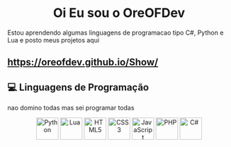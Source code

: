 <h1 align="center">Oi Eu sou o OreOFDev</h1>

Estou aprendendo algumas linguagens de programacao tipo C#, Python e Lua
e posto meus projetos aqui

https://oreofdev.github.io/Show/ 
---

## 💻 Linguagens de Programação
nao domino todas mas sei programar todas
<p align="center">
  <img src="https://cdn.jsdelivr.net/gh/devicons/devicon/icons/python/python-original.svg" height="50" alt="Python" title="Python"/>
  <img src="https://upload.wikimedia.org/wikipedia/commons/c/cf/Lua-Logo.svg" height="50" alt="Lua" title="Lua"/>
  <img src="https://cdn.jsdelivr.net/gh/devicons/devicon/icons/html5/html5-original.svg" height="50" alt="HTML5" title="HTML5"/>
  <img src="https://cdn.jsdelivr.net/gh/devicons/devicon/icons/css3/css3-original.svg" height="50" alt="CSS3" title="CSS3"/>
  <img src="https://cdn.jsdelivr.net/gh/devicons/devicon/icons/javascript/javascript-original.svg" height="50" alt="JavaScript" title="JavaScript"/>
  <img src="https://cdn.jsdelivr.net/gh/devicons/devicon/icons/php/php-original.svg" height="50" alt="PHP" title="PHP"/>
  <img src="https://upload.wikimedia.org/wikipedia/commons/b/bd/Logo_C_sharp.svg" height="50" alt="C#" title="C#"/>

</p>


<div align="center">
  <img height="150em" src="https://github-readme-stats.vercel.app/api/top-langs/?username=OreOFDev&la
